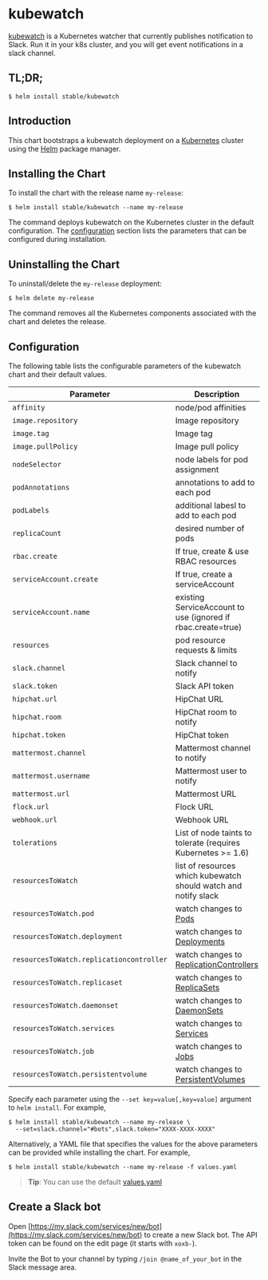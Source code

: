 # kubewatch

[kubewatch](https://github.com/skippbox/kubewatch) is a Kubernetes watcher that currently publishes notification to Slack. Run it in your k8s cluster, and you will get event notifications in a slack channel.


## TL;DR;

```console
$ helm install stable/kubewatch
```

## Introduction

This chart bootstraps a kubewatch deployment on a [Kubernetes](http://kubernetes.io) cluster using the [Helm](https://helm.sh) package manager.

## Installing the Chart

To install the chart with the release name `my-release`:

```console
$ helm install stable/kubewatch --name my-release
```

The command deploys kubewatch on the Kubernetes cluster in the default configuration. The [configuration](#configuration) section lists the parameters that can be configured during installation.

## Uninstalling the Chart

To uninstall/delete the `my-release` deployment:

```console
$ helm delete my-release
```

The command removes all the Kubernetes components associated with the chart and deletes the release.

## Configuration

The following table lists the configurable parameters of the kubewatch chart and their default values.

|               Parameter                  |        Description                   |              Default              |
| ---------------------------------------- | ------------------------------------ | --------------------------------- |
| `affinity`                               | node/pod affinities                  | None                              |
| `image.repository`                       | Image repository                     | `bitnami/kubewatch`               |
| `image.tag`                              | Image tag                            | `{VERSION}`                       |
| `image.pullPolicy`                       | Image pull policy                    | `Always`                          |
| `nodeSelector`                           | node labels for pod assignment       | `{}`                              |
| `podAnnotations`                         | annotations to add to each pod       | `{}`                              |
| `podLabels`                              | additional labesl to add to each pod | `{}`                              |
| `replicaCount`                           | desired number of pods               | `1`                               |
| `rbac.create`                            | If true, create & use RBAC resources | `true`                            |
| `serviceAccount.create`                  | If true, create a serviceAccount     | `true`                            |
| `serviceAccount.name`                    | existing ServiceAccount to use (ignored if rbac.create=true) | ``        | 
| `resources`                              | pod resource requests & limits       | `{}`                              |
| `slack.channel`                          | Slack channel to notify              | `""`                              |
| `slack.token`                            | Slack API token                      | `""`                              |
| `hipchat.url`                            | HipChat URL                          | `""`                              |
| `hipchat.room`                           | HipChat room to notify               | `""`                              |
| `hipchat.token`                          | HipChat token                        | `""`                              |
| `mattermost.channel`                     | Mattermost channel to notify         | `""`                              |
| `mattermost.username`                    | Mattermost user to notify            | `""`                              |
| `mattermost.url`                         | Mattermost URL                       | `""`                              |
| `flock.url`                              | Flock URL                            | `""`                              |
| `webhook.url`                            | Webhook URL                          | `""`                              |
| `tolerations`                            | List of node taints to tolerate (requires Kubernetes >= 1.6)                                                                | `[]`                              |
| `resourcesToWatch`                       | list of resources which kubewatch should watch and notify slack                                                             | `{pod: true, deployment: true}`   |
| `resourcesToWatch.pod`                   | watch changes to [Pods](https://kubernetes.io/docs/concepts/workloads/pods/pod-overview/)                                   | `true`                            |
| `resourcesToWatch.deployment`            | watch changes to [Deployments](https://kubernetes.io/docs/concepts/workloads/controllers/deployment/)                       | `true`                            |
| `resourcesToWatch.replicationcontroller` | watch changes to [ReplicationControllers](https://kubernetes.io/docs/concepts/workloads/controllers/replicationcontroller/) | `false`                           |
| `resourcesToWatch.replicaset`            | watch changes to [ReplicaSets](https://kubernetes.io/docs/concepts/workloads/controllers/replicaset/)                       | `false`                           |
| `resourcesToWatch.daemonset`             | watch changes to [DaemonSets](https://kubernetes.io/docs/concepts/workloads/controllers/daemonset/)                         | `false`                           |
| `resourcesToWatch.services`              | watch changes to [Services](https://kubernetes.io/docs/concepts/services-networking/service/)                               | `false`                           |
| `resourcesToWatch.job`                   | watch changes to [Jobs](https://kubernetes.io/docs/concepts/workloads/controllers/jobs-run-to-completion/)                  | `false`                           |
| `resourcesToWatch.persistentvolume`      | watch changes to [PersistentVolumes](https://kubernetes.io/docs/concepts/storage/persistent-volumes/)                       | `false`                           |

Specify each parameter using the `--set key=value[,key=value]` argument to `helm install`. For example,

```console
$ helm install stable/kubewatch --name my-release \
  --set=slack.channel="#bots",slack.token="XXXX-XXXX-XXXX"
```

Alternatively, a YAML file that specifies the values for the above parameters can be provided while installing the chart. For example,

```console
$ helm install stable/kubewatch --name my-release -f values.yaml
```

> **Tip**: You can use the default [values.yaml](values.yaml)

## Create a Slack bot

Open [https://my.slack.com/services/new/bot](https://my.slack.com/services/new/bot) to create a new Slack bot.
The API token can be found on the edit page (it starts with `xoxb-`).

Invite the Bot to your channel by typing `/join @name_of_your_bot` in the Slack message area.
